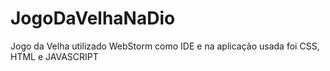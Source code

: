 # JogoDaVelhaNaDio
Jogo da Velha utilizado WebStorm como IDE e na aplicação usada foi CSS, HTML e JAVASCRIPT

